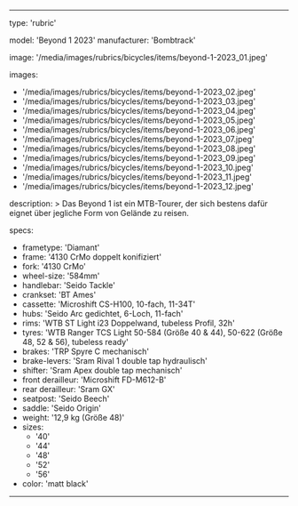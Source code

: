 ---

type: 'rubric'


model: 'Beyond 1 2023'
manufacturer: 'Bombtrack'

image: '/media/images/rubrics/bicycles/items/beyond-1-2023_01.jpeg'

images:
  - '/media/images/rubrics/bicycles/items/beyond-1-2023_02.jpeg'
  - '/media/images/rubrics/bicycles/items/beyond-1-2023_03.jpeg'
  - '/media/images/rubrics/bicycles/items/beyond-1-2023_04.jpeg'
  - '/media/images/rubrics/bicycles/items/beyond-1-2023_05.jpeg'
  - '/media/images/rubrics/bicycles/items/beyond-1-2023_06.jpeg'
  - '/media/images/rubrics/bicycles/items/beyond-1-2023_07.jpeg'
  - '/media/images/rubrics/bicycles/items/beyond-1-2023_08.jpeg'
  - '/media/images/rubrics/bicycles/items/beyond-1-2023_09.jpeg'
  - '/media/images/rubrics/bicycles/items/beyond-1-2023_10.jpeg'
  - '/media/images/rubrics/bicycles/items/beyond-1-2023_11.jpeg'
  - '/media/images/rubrics/bicycles/items/beyond-1-2023_12.jpeg'


description: >
    Das Beyond 1 ist ein MTB-Tourer, der sich bestens dafür eignet über jegliche Form von Gelände zu reisen.

specs:
  - frametype: 'Diamant'
  - frame: '4130 CrMo doppelt konifiziert'
  - fork: '4130 CrMo'
  - wheel-size: '584mm'
  - handlebar: 'Seido Tackle'
  - crankset: 'BT Ames'
  - cassette: 'Microshift CS-H100, 10-fach, 11-34T'
  - hubs: 'Seido Arc gedichtet, 6-Loch, 11-fach'
  - rims: 'WTB ST Light i23 Doppelwand, tubeless Profil, 32h'
  - tyres: 'WTB Ranger TCS Light 50-584 (Größe 40 & 44), 50-622 (Größe 48, 52 & 56), tubeless ready'
  - brakes: 'TRP Spyre C mechanisch'
  - brake-levers: 'Sram Rival 1 double tap hydraulisch'
  - shifter: 'Sram Apex double tap mechanisch'
  - front derailleur: 'Microshift FD-M612-B'
  - rear derailleur: 'Sram GX'
  - seatpost: 'Seido Beech'
  - saddle: 'Seido Origin'
  - weight: '12,9 kg (Größe 48)'
  - sizes:
    - '40'
    - '44'
    - '48'
    - '52'
    - '56'
  - color: 'matt black'


---